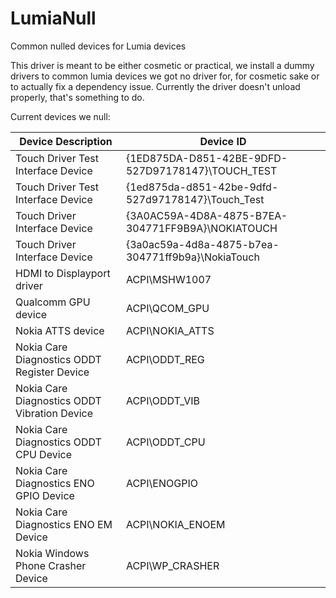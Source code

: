 # LumiaNull
Common nulled devices for Lumia devices

This driver is meant to be either cosmetic or practical, we install a dummy drivers to common lumia devices we got no driver for, for cosmetic sake or to actually fix a dependency issue.
Currently the driver doesn't unload properly, that's something to do.

Current devices we null:

| Device Description                           | Device ID                                         |
|----------------------------------------------|---------------------------------------------------|
| Touch Driver Test Interface Device           | {1ED875DA-D851-42BE-9DFD-527D97178147}\TOUCH_TEST |
| Touch Driver Test Interface Device           | {1ed875da-d851-42be-9dfd-527d97178147}\Touch_Test |
| Touch Driver Interface Device                | {3A0AC59A-4D8A-4875-B7EA-304771FF9B9A}\NOKIATOUCH |
| Touch Driver Interface Device                | {3a0ac59a-4d8a-4875-b7ea-304771ff9b9a}\NokiaTouch |
| HDMI to Displayport driver                   | ACPI\MSHW1007                                     |
| Qualcomm GPU device                          | ACPI\QCOM_GPU                                     |
| Nokia ATTS device                            | ACPI\NOKIA_ATTS                                   |
| Nokia Care Diagnostics ODDT Register Device  | ACPI\ODDT_REG                                     |
| Nokia Care Diagnostics ODDT Vibration Device | ACPI\ODDT_VIB                                     |
| Nokia Care Diagnostics ODDT CPU Device       | ACPI\ODDT_CPU                                     |
| Nokia Care Diagnostics ENO GPIO Device       | ACPI\ENOGPIO                                      |
| Nokia Care Diagnostics ENO EM Device         | ACPI\NOKIA_ENOEM                                  |
| Nokia Windows Phone Crasher Device           | ACPI\WP_CRASHER                                   |
